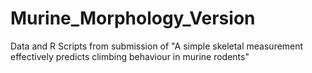 # Murine_Morphology_Version
Data and R Scripts from submission of "A simple skeletal measurement effectively predicts climbing behaviour in murine rodents"
